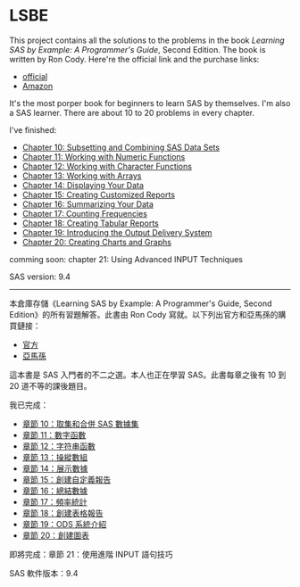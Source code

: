 # LSBE

This project contains all the solutions to the problems in the book *Learning SAS by Example: A Programmer's Guide*, Second Edition. The book is written by Ron Cody. Here're the official link and the purchase links:
- [official](https://www.sas.com/store/books/categories/getting-started/learning-sas-by-example-a-programmer-s-guide-second-edition/prodBK_71442_en.html)
- [Amazon](https://www.amazon.com/Learning-SAS-Example-Programmers-Guide/dp/1599941651/)

It's the most porper book for beginners to learn SAS by themselves. I'm also a SAS learner. 
There are about 10 to 20 problems in every chapter. 

I've finished:
- [Chapter 10: Subsetting and Combining SAS Data Sets](https://github.com/xzywisdili/lsbe/tree/master/chap10) 
- [Chapter 11: Working with Numeric Functions](https://github.com/xzywisdili/lsbe/tree/master/chap11)
- [Chapter 12: Working with Character Functions](https://github.com/xzywisdili/lsbe/tree/master/chap12)
- [Chapter 13: Working with Arrays](https://github.com/xzywisdili/lsbe/tree/master/chap13)
- [Chapter 14: Displaying Your Data](https://github.com/xzywisdili/lsbe/tree/master/chap14)
- [Chapter 15: Creating Customized Reports](https://github.com/xzywisdili/lsbe/tree/master/chap15)
- [Chapter 16: Summarizing Your Data](https://github.com/xzywisdili/lsbe/tree/master/chap16)
- [Chapter 17: Counting Frequencies](https://github.com/xzywisdili/lsbe/tree/master/chap17)
- [Chapter 18: Creating Tabular Reports](https://github.com/xzywisdili/lsbe/tree/master/chap18)
- [Chapter 19: Introducing the Output Delivery System](https://github.com/xzywisdili/lsbe/tree/master/chap19)
- [Chapter 20: Creating Charts and Graphs](https://github.com/xzywisdili/lsbe/tree/master/chap20)

comming soon: chapter 21: Using Advanced INPUT Techniques

SAS version: 9.4

---

本倉庫存儲《Learning SAS by Example: A Programmer's Guide, Second Edition》的所有習題解答。此書由 Ron Cody 寫就。以下列出官方和亞馬孫的購買鏈接：
- [官方](https://www.sas.com/store/books/categories/getting-started/learning-sas-by-example-a-programmer-s-guide-second-edition/prodBK_71442_en.html)
- [亞馬孫](https://www.amazon.com/Learning-SAS-Example-Programmers-Guide/dp/1599941651/)

這本書是 SAS 入門者的不二之選。本人也正在學習 SAS。此書每章之後有 10 到 20 道不等的課後題目。

我已完成：
- [章節 10：取集和合併 SAS 數據集](https://github.com/xzywisdili/lsbe/tree/master/chap10) 
- [章節 11：數字函數](https://github.com/xzywisdili/lsbe/tree/master/chap11)
- [章節 12：字符串函數](https://github.com/xzywisdili/lsbe/tree/master/chap12)
- [章節 13：操縱數組](https://github.com/xzywisdili/lsbe/tree/master/chap13)
- [章節 14：展示數據](https://github.com/xzywisdili/lsbe/tree/master/chap14)
- [章節 15：創建自定義報告](https://github.com/xzywisdili/lsbe/tree/master/chap15)
- [章節 16：總結數據](https://github.com/xzywisdili/lsbe/tree/master/chap16)
- [章節 17：頻率統計](https://github.com/xzywisdili/lsbe/tree/master/chap17)
- [章節 18：創建表格報告](https://github.com/xzywisdili/lsbe/tree/master/chap18)
- [章節 19：ODS 系統介紹](https://github.com/xzywisdili/lsbe/tree/master/chap19)
- [章節 20：創建圖表](https://github.com/xzywisdili/lsbe/tree/master/chap20)

即將完成：章節 21：使用進階 INPUT 語句技巧

SAS 軟件版本：9.4